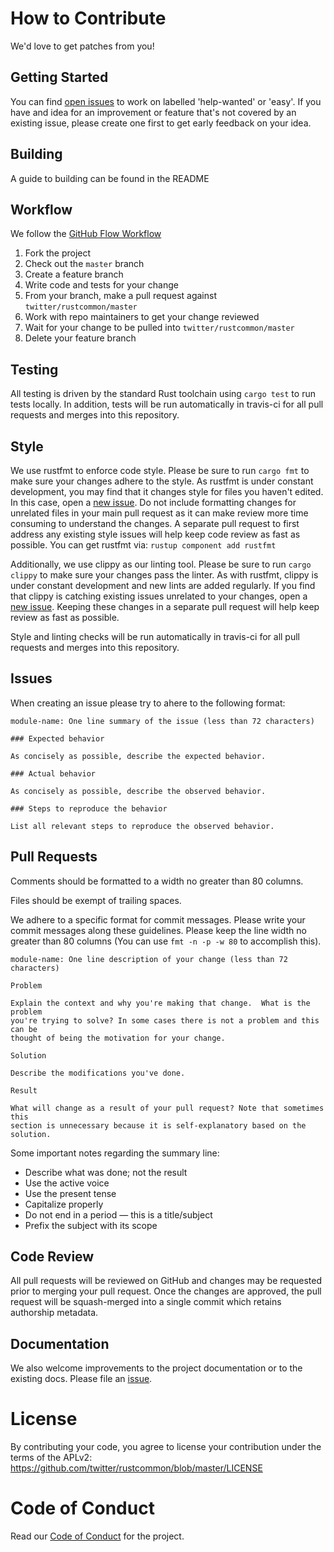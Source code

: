 # How to Contribute

We'd love to get patches from you!

## Getting Started

You can find [open issues](https://github.com/twitter/rustcommon/issues) to work
on labelled 'help-wanted' or 'easy'. If you have and idea for an improvement or
feature that's not covered by an existing issue, please create one first to get
early feedback on your idea.

## Building

A guide to building can be found in the README

## Workflow

We follow the [GitHub Flow Workflow](https://guides.github.com/introduction/flow/)

1.  Fork the project 
1.  Check out the `master` branch 
1.  Create a feature branch
1.  Write code and tests for your change 
1.  From your branch, make a pull request against `twitter/rustcommon/master` 
1.  Work with repo maintainers to get your change reviewed 
1.  Wait for your change to be pulled into `twitter/rustcommon/master`
1.  Delete your feature branch

## Testing

All testing is driven by the standard Rust toolchain using `cargo test` to run
tests locally. In addition, tests will be run automatically in travis-ci for all
pull requests and merges into this repository.

## Style

We use rustfmt to enforce code style. Please be sure to run `cargo fmt` to make
sure your changes adhere to the style. As rustfmt is under constant development,
you may find that it changes style for files you haven't edited. In this case,
open a [new issue](https://github.com/twitter/rustcommon/issues/new). Do not
include formatting changes for unrelated files in your main pull request as it
can make review more time consuming to understand the changes. A separate pull
request to first address any existing style issues will help keep code review
as fast as possible. You can get rustfmt via: `rustup component add rustfmt`

Additionally, we use clippy as our linting tool. Please be sure to run
`cargo clippy` to make sure your changes pass the linter. As with rustfmt,
clippy is under constant development and new lints are added regularly. If you
find that clippy is catching existing issues unrelated to your changes, open a 
[new issue](https://github.com/twitter/rustcommon/issues/new). Keeping these
changes in a separate pull request will help keep review as fast as possible.

Style and linting checks will be run automatically in travis-ci for all pull
requests and merges into this repository. 

## Issues

When creating an issue please try to ahere to the following format:

    module-name: One line summary of the issue (less than 72 characters)

    ### Expected behavior

    As concisely as possible, describe the expected behavior.

    ### Actual behavior

    As concisely as possible, describe the observed behavior.

    ### Steps to reproduce the behavior

    List all relevant steps to reproduce the observed behavior.

## Pull Requests

Comments should be formatted to a width no greater than 80 columns.

Files should be exempt of trailing spaces.

We adhere to a specific format for commit messages. Please write your commit
messages along these guidelines. Please keep the line width no greater than 80
columns (You can use `fmt -n -p -w 80` to accomplish this).

    module-name: One line description of your change (less than 72 characters)

    Problem

    Explain the context and why you're making that change.  What is the problem
    you're trying to solve? In some cases there is not a problem and this can be
    thought of being the motivation for your change.

    Solution

    Describe the modifications you've done.

    Result

    What will change as a result of your pull request? Note that sometimes this
    section is unnecessary because it is self-explanatory based on the solution.

Some important notes regarding the summary line:

* Describe what was done; not the result 
* Use the active voice 
* Use the present tense 
* Capitalize properly 
* Do not end in a period — this is a title/subject 
* Prefix the subject with its scope

## Code Review

All pull requests will be reviewed on GitHub and changes may be requested prior
to merging your pull request. Once the changes are approved, the pull request
will be squash-merged into a single commit which retains authorship metadata.

## Documentation

We also welcome improvements to the project documentation or to the existing
docs. Please file an [issue](https://github.com/twitter/rustcommon/issues).

# License 

By contributing your code, you agree to license your contribution under the 
terms of the APLv2: https://github.com/twitter/rustcommon/blob/master/LICENSE

# Code of Conduct

Read our [Code of Conduct](CODE_OF_CONDUCT.md) for the project.
